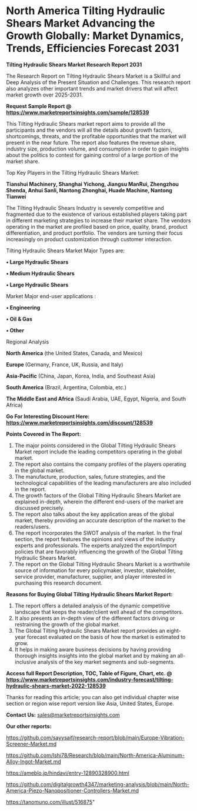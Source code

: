 # North America Tilting Hydraulic Shears Market Advancing the Growth Globally: Market Dynamics, Trends, Efficiencies Forecast 2031

<strong>Tilting Hydraulic Shears Market Research Report 2031</strong>

The Research Report on Tilting Hydraulic Shears Market is a Skillful and Deep Analysis of the Present Situation and Challenges. This research report also analyzes other important trends and market drivers that will affect market growth over 2025-2031.

<strong>Request Sample Report @ <a href=https://www.marketreportsinsights.com/sample/128539>https://www.marketreportsinsights.com/sample/128539</a></strong>

This Tilting Hydraulic Shears market report aims to provide all the participants and the vendors will all the details about growth factors, shortcomings, threats, and the profitable opportunities that the market will present in the near future. The report also features the revenue share, industry size, production volume, and consumption in order to gain insights about the politics to contest for gaining control of a large portion of the market share.

Top Key Players in the Tilting Hydraulic Shears Market:

<strong>Tianshui Machinery, Shanghai Yichong, Jiangsu ManRui, Zhengzhou Shenda, Anhui Sanli, Nantong Zhonghai, Huade Machine, Nantong Tianwei</strong>

The Tilting Hydraulic Shears Industry is severely competitive and fragmented due to the existence of various established players taking part in different marketing strategies to increase their market share. The vendors operating in the market are profiled based on price, quality, brand, product differentiation, and product portfolio. The vendors are turning their focus increasingly on product customization through customer interaction.

Tilting Hydraulic Shears Market Major Types are:

<strong>• Large Hydraulic Shears

• Medium Hydraulic Shears

• Large Hydraulic Shears</strong>

Market Major end-user applications :

<strong>• Engineering

• Oil & Gas

• Other</strong>

Regional Analysis

</u><strong><b>North America</b></strong> (the United States, Canada, and Mexico)

<strong><b>Europe </b></strong>(Germany, France, UK, Russia, and Italy)

<strong><b>Asia-Pacific</b></strong> (China, Japan, Korea, India, and Southeast Asia)

<strong><b>South America</b></strong> (Brazil, Argentina, Colombia, etc.)

<strong><b>The Middle East and Africa</b></strong> (Saudi Arabia, UAE, Egypt, Nigeria, and South Africa)

<strong>Go For Interesting Discount Here: <a href=https://www.marketreportsinsights.com/discount/128539>https://www.marketreportsinsights.com/discount/128539</a></strong>

<strong>Points Covered in The Report:</strong>
<ol>
  <li>The major points considered in the Global Tilting Hydraulic Shears Market report include the leading competitors operating in the global market.</li>
  <li>The report also contains the company profiles of the players operating in the global market.</li>
  <li>The manufacture, production, sales, future strategies, and the technological capabilities of the leading manufacturers are also included in the report.</li>
  <li>The growth factors of the Global Tilting Hydraulic Shears Market are explained in-depth, wherein the different end-users of the market are discussed precisely.</li>
  <li>The report also talks about the key application areas of the global market, thereby providing an accurate description of the market to the readers/users.</li>
  <li>The report incorporates the SWOT analysis of the market. In the final section, the report features the opinions and views of the industry experts and professionals. The experts analyzed the export/import policies that are favorably influencing the growth of the Global Tilting Hydraulic Shears Market.</li>
  <li>The report on the Global Tilting Hydraulic Shears Market is a worthwhile source of information for every policymaker, investor, stakeholder, service provider, manufacturer, supplier, and player interested in purchasing this research document.</li>
</ol>
<strong>Reasons for Buying Global Tilting Hydraulic Shears Market Report:</strong>

<ol>
  <li>The report offers a detailed analysis of the dynamic competitive landscape that keeps the reader/client well ahead of the competitors.</li>
  <li>It also presents an in-depth view of the different factors driving or restraining the growth of the global market.</li>
  <li>The Global Tilting Hydraulic Shears Market report provides an eight-year forecast evaluated on the basis of how the market is estimated to grow.</li>
  <li>It helps in making aware business decisions by having providing thorough insights insights into the global market and by making an all-inclusive analysis of the key market segments and sub-segments.</li>
</ol>
<strong>Access full Report Description, TOC, Table of Figure, Chart, etc. @ <a href=https://www.marketreportsinsights.com/industry-forecast/tilting-hydraulic-shears-market-2022-128539>https://www.marketreportsinsights.com/industry-forecast/tilting-hydraulic-shears-market-2022-128539</a></strong>


Thanks for reading this article; you can also get individual chapter wise section or region wise report version like Asia, United States, Europe.

<strong>Contact Us:</strong>
sales@marketreportsinsights.com

<strong>Our other reports:</strong>

<a href=https://github.com/sayysaif/research-report/blob/main/Europe-Vibration-Screener-Market.md>https://github.com/sayysaif/research-report/blob/main/Europe-Vibration-Screener-Market.md</a>

<a href=https://github.com/Ishi78/Research/blob/main/North-America-Aluminum-Alloy-Ingot-Market.md>https://github.com/Ishi78/Research/blob/main/North-America-Aluminum-Alloy-Ingot-Market.md</a>

<a href=https://ameblo.jp/hindavi/entry-12890328900.html>https://ameblo.jp/hindavi/entry-12890328900.html</a>

<a href=https://github.com/digitalgrowth4347/marketing-analysis/blob/main/North-America-Piezo-Nanopositioner-Controllers-Market.md>https://github.com/digitalgrowth4347/marketing-analysis/blob/main/North-America-Piezo-Nanopositioner-Controllers-Market.md</a>

<a href=https://tanomuno.com/illust/516875>https://tanomuno.com/illust/516875</a>"

